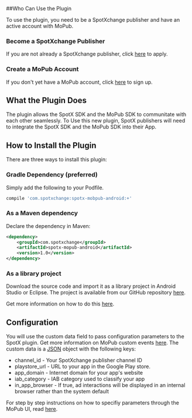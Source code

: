 ##Who Can Use the Plugin

To use the plugin, you need to be a SpotXchange publisher and have an active account with MoPub.

### Become a SpotXchange Publisher

If you are not already a SpotXchange publisher, click [here](http://www.spotxchange.com/publishers/apply-to-become-a-spotx-publisher/) to apply.

### Create a MoPub Account

If you don't yet have a MoPub account, click [here](https://app.mopub.com/account/register/) to sign up.


## What the Plugin Does

The plugin allows the SpotX SDK and the MoPub SDK to communitate with each other seamlessly. To Use this new plugin, SpotX publishers will need to integrate the SpotX SDK and the MoPub SDK into their App.


## How to Install the Plugin

There are three ways to install this plugin:

### Gradle Dependency (preferred)

Simply add the following to your Podfile.

```groovy
compile 'com.spotxchange:spotx-mobpub-android:+'
```

### As a Maven dependency

Declare the dependency in Maven:

```xml
<dependency>
    <groupId>com.spotxchange</groupId>
    <artifactId>spotx-mopub-android</artifactId>
    <version>1.0</version>
</dependency>
```

### As a library project

Download the source code and import it as a library project in Android Studio or Eclipse. The project is available from our GitHub repository [here](https://github.com/spotxmobile/spotx-mopub-android).

Get more information on how to do this [here](http://developer.android.com/tools/projects/index.html#LibraryProjects).


## Configuration

You will use the custom data field to pass configuration parameters to the SpotX plugin. Get more information on MoPub custom events [here](https://dev.twitter.com/mopub/ad-networks). The custom data is a [JSON](http://json.org) object with the following keys:

* channel_id - Your SpotXchange  publisher channel ID
* playstore_url - URL to your app in the Google Play store.
* app_domain - Internet domain for your app's website
* iab_category - IAB category used to classify your app
* in\_app\_browser - If true, ad interactions will be displayed in an internal browser rather than the system default

For step by step instructions on how to specifiy parameters through the MoPub UI, read [here](https://dev.twitter.com/mopub/ad-networks).